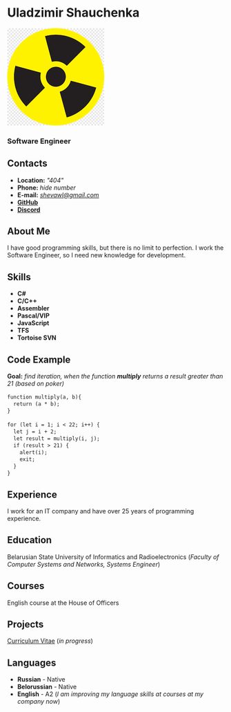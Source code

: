 # Uladzimir Shauchenka
![Avatar](./img/avatar.png "Avatar")
### Software Engineer


## Contacts
* **Location:** *"404"*
* **Phone:**    *hide number*
* **E-mail:**   *shevawl@gmail.com*
* [**GitHub**](https://github.com/WladSheva "WladSheva")
* [**Discord**](https://discordapp.com/users/737264316499099701 "@wladbest")

## About Me
I have good programming skills, but there is no limit to perfection. I work the Software Engineer, so I need new knowledge for development.

## Skills
* **C#**
* **C/C++**
* **Assembler**
* **Pascal/VIP**
* **JavaScript**
* **TFS**
* **Tortoise SVN**

## Code Example
**Goal:** *find iteration, when the function ***multiply*** returns a result greater than 21 (based on poker)* 

```
function multiply(a, b){
  return (a * b);
}

for (let i = 1; i < 22; i++) {
  let j = i + 2;
  let result = multiply(i, j);
  if (result > 21) {
    alert(i);
    exit;
  }
}

```
## Experience
I work for an IT company and have over 25 years of programming experience.

## Education
Belarusian State University of Informatics and Radioelectronics (*Faculty of Computer Systems and Networks, Systems Engineer*)

## Courses
English course at the House of Officers

## Projects
[Curriculum Vitae](./ "RS Schools Course «JavaScript/Front-end. Stage 0»") (*in progress*)

## Languages
* **Russian**     - Native
* **Belorussian** - Native
* **English**     - A2 (*I am improving my language skills at courses at my company now*)
